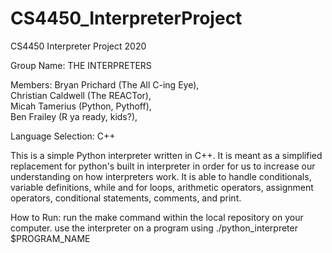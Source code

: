 # CS4450_InterpreterProject
CS4450 Interpreter Project 2020

Group Name: THE INTERPRETERS

Members: 
Bryan Prichard (The All C-ing Eye),   
Christian Caldwell (The REACTor),   
Micah Tamerius (Python, Pythoff),   
Ben Frailey (R ya ready, kids?),  

Language Selection: C++

This is a simple Python interpreter written in C++. It is meant as a simplified replacement for python's built in interpreter in order for us to increase our understanding on how interpreters work. It is able to handle conditionals, variable definitions, while and for loops, arithmetic operators, assignment operators, conditional statements, comments, and print. 


How to Run:
run the make command within the local repository on your computer.
use the interpreter on a program using ./python_interpreter $PROGRAM_NAME

